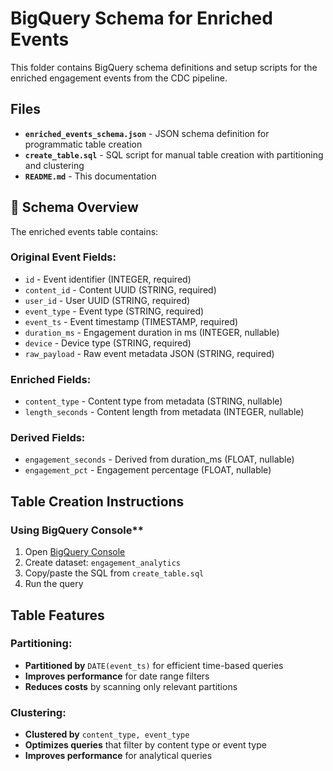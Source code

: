 # BigQuery Schema for Enriched Events

This folder contains BigQuery schema definitions and setup scripts for the enriched engagement events from the CDC pipeline.

## Files

- **`enriched_events_schema.json`** - JSON schema definition for programmatic table creation
- **`create_table.sql`** - SQL script for manual table creation with partitioning and clustering
- **`README.md`** - This documentation

## 🎯 Schema Overview

The enriched events table contains:

### **Original Event Fields:**
- `id` - Event identifier (INTEGER, required)
- `content_id` - Content UUID (STRING, required) 
- `user_id` - User UUID (STRING, required)
- `event_type` - Event type (STRING, required)
- `event_ts` - Event timestamp (TIMESTAMP, required)
- `duration_ms` - Engagement duration in ms (INTEGER, nullable)
- `device` - Device type (STRING, required)
- `raw_payload` - Raw event metadata JSON (STRING, required)

### **Enriched Fields:**
- `content_type` - Content type from metadata (STRING, nullable)
- `length_seconds` - Content length from metadata (INTEGER, nullable)

### **Derived Fields:**
- `engagement_seconds` - Derived from duration_ms (FLOAT, nullable)
- `engagement_pct` - Engagement percentage (FLOAT, nullable)

## Table Creation Instructions

### Using BigQuery Console**
1. Open [BigQuery Console](https://console.cloud.google.com/bigquery)
2. Create dataset: `engagement_analytics`
3. Copy/paste the SQL from `create_table.sql`
4. Run the query

## Table Features

### **Partitioning:**
- **Partitioned by** `DATE(event_ts)` for efficient time-based queries
- **Improves performance** for date range filters
- **Reduces costs** by scanning only relevant partitions

### **Clustering:**
- **Clustered by** `content_type, event_type`
- **Optimizes queries** that filter by content type or event type
- **Improves performance** for analytical queries